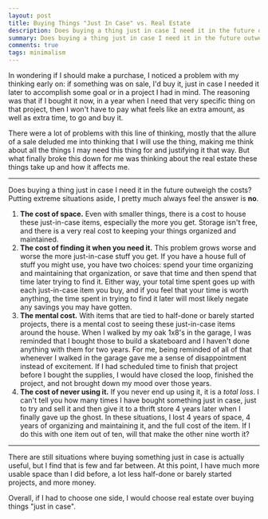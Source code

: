 ```yaml
---
layout: post
title: Buying Things "Just In Case" vs. Real Estate
description: Does buying a thing just in case I need it in the future outweigh the costs? Putting extreme situations aside, I pretty much always feel the answer is no.
summary: Does buying a thing just in case I need it in the future outweigh the costs? Putting extreme situations aside, I pretty much always feel the answer is no.
comments: true
tags: minimalism
---
```


In wondering if I should make a purchase, I noticed a problem with my thinking early on: if something was on sale, I'd buy it, just in case I needed it later to accomplish some goal or in a project I had in mind. The reasoning was that if I bought it now, in a year when I need that very specific thing on that project, then I won't have to pay what feels like an extra amount, as well as extra time, to go and buy it. 

There were a lot of problems with this line of thinking, mostly that the allure of a sale deluded me into thinking that I will use the thing, making me think about all the things I may need this thing for and justifying it that way. But what finally broke this down for me was thinking about the real estate these things take up and how it affects me.

---

Does buying a thing just in case I need it in the future outweigh the costs? Putting extreme situations aside, I pretty much always feel the answer is **no**.

1. **The cost of space.** Even with smaller things, there is a cost to house these just-in-case items, especially the more you get. Storage isn't free, and there is a very real cost to keeping your things organized and maintained.
2. **The cost of finding it when you need it.** This problem grows worse and worse the more just-in-case stuff you get. If you have a house full of stuff you might use, you have two choices: spend your time organizing and maintaining that organization, or save that time and then spend that time later trying to find it. Either way, your total time spent goes up with each just-in-case item you buy, and if you feel that your time is worth anything, the time spent in trying to find it later will most likely negate any savings you may have gotten.
3. **The mental cost.** With items that are tied to half-done or barely started projects, there is a mental cost to seeing these just-in-case items around the house. When I walked by my oak 1x8's in the garage, I was reminded that I bought those to build a skateboard and I haven't done anything with them for two years. For me, being reminded of all of that whenever I walked in the garage gave me a sense of disappointment instead of excitement. If I had scheduled time to finish that project before I bought the supplies, I would have closed the loop, finished the project, and not brought down my mood over those years. 
4. **The cost of never using it.** If you never end up using it, it is a _total loss_. I can't tell you how many times I have bought something just in case, just to try and sell it and then give it to a thrift store 4 years later when I finally gave up the ghost. In these situations, I lost 4 years of space, 4 years of organizing and maintaining it, and the full cost of the item. If I do this with one item out of ten, will that make the other nine worth it?

---

There are still situations where buying something just in case is actually useful, but I find that is few and far between. At this point, I have much more usable space than I did before, a lot less half-done or barely started projects, and more money. 

Overall, if I had to choose one side, I would choose real estate over buying things "just in case".